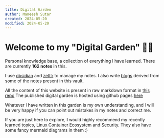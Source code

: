 ```yaml
---
title: Digital Garden
author: Maneesh Sutar
created: 2024-05-20
modified: 2024-05-20
---
```


# Welcome to my "Digital Garden" 👩‍🌾

Personal knowledge base, a collection of everything I have learned.
There are currently **162 notes** in this.

I use [obsidian](https://obsidian.md/) and [zettlr](https://www.zettlr.com/) to manage my notes.
I also write [blogs](https://medium.com/@maneesh29s) derived from some of the notes present in this vault.

All the content of this website is present in raw markdown format in [this repo](https://github.com/maneesh29s/digital-garden-notes)
The published digital garden is hosted using github pages [here](https://maneesh29s.github.io/digital-garden-publish/)

Whatever I have written in this garden is my own understanding, and I will be very happy if you can point out mistakes in my notes and correct me.

If you are just here to explore, I would highly recommend my recently learned topics, [Linux Container Ecosystem](./LinuxContainers/) and [Security](./Security/). They also have some fancy mermaid diagrams in them :)
